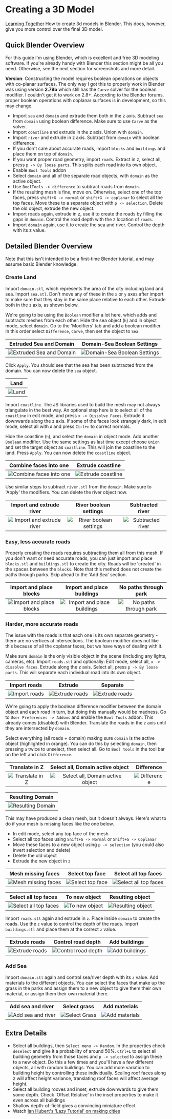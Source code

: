 # Creating a 3D Model
[Learning Together](https://www.blender.org/) How to create 3d models in Blender.
This does, however, give you more control over the final 3D model.


## Quick Blender Overview

For this guide I'm using Blender, which is excellent and free 3D modeling software.
If you're already handy with Blender this section might be all you need. Otherwise, see the next section for screenshots and more detail.

**Version**: Constructing the model requires boolean operations on objects with co-planar surfaces. The only way I got this to properly work in Blender was using version **2.79b** which still has the `Carve` solver for the boolean modifier. I couldn't get it to work on 2.8+. According to the Blender forums, proper boolean operations with coplanar surfaces is in development, so this may change.

- Import `sea` and `domain` and extrude them both in the z axis. Subtract `sea` from `domain` using boolean difference. Make sure to use `Carve` as the solver.
- Import `coastline` and extrude in the z axis. Union with `domain`.
- Import `river` and extrude in z axis. Subtract from `domain` with boolean difference.
- If you don't care about accurate roads, import `blocks` and `buildings` and place them on top of `domain`.
- If you want proper road geometry, import `roads`. Extract in z, select all, press `p -> By loose parts`. This splits each road into its own object.
- Enable `Bool Tools` addon
- Select `domain` and all of the separate road objects, with `domain` as the active object.
- Use `BoolTools -> difference` to subtract roads from `domain`.
- If the resulting mesh is fine, move on. Otherwise, select one of the top faces, press `shift+G -> normal` or `shift+G -> coplanar` to select all the top faces. Move these to a separate object with `p -> selection`. Delete the old object, extrude the new object.
- Import roads again, extrude in z, use it to create the roads by filling the gaps in `domain`. Control the road depth with the z location of `roads`.
- Import `domain` again, use it to create the sea and river. Control the depth with its z value.


## Detailed Blender Overview

Note that this isn't intended to be a first-time Blender tutorial, and may assume basic Blender knowledge.

### Create Land

Import `domain.stl`, which represents the area of the city including land and sea. Import `sea.stl`. Don't move any of these in the `x` or `y` axes after import to make sure that they stay in the same place relative to each other.
Extrude both in the `z` axis, as shown below.

We're going to be using the `Boolean` modifier a lot here, which adds and subtracts meshes from each other. Hide the sea object (`h`) and in object mode, select `domain`. Go to the 'Modifiers' tab and add a boolean modifier.
In this order select `Difference`, `Carve`, then set the object to `Sea`. 

| Extruded Sea and Domain | Domain-Sea Boolean Settings |
| :----------: | :----------: |
| ![Extruded Sea and Domain](images/STL/0.png) | ![Domain-Sea Boolean Settings](images/STL/1.png) |



Click `Apply`. You should see that the sea has been subtracted from the domain. You can now delete the `sea` object.

| Land |
| :----------: |
| ![Land](images/STL/2.png) |



Import `coastline`. The JS libraries used to build the mesh may not always triangulate in the best way. An optional step here is to select all of the `coastline` in edit mode, and press `x -> Dissolve Faces`.
Extrude it downwards along the z axis. If some of the faces look strangely dark, in edit mode, select all with `A` and press `Ctrl+n` to correct normals.

Hide the coastline (`h`), and select the `domain` in object mode. Add another `Boolean` modifier. Use the same settings as last time except choose `Union` and set the target object as `coastline`. This will join the coastline to the land.
Press `Apply`. You can now delete the `coastline` object.

| Combine faces into one | Extrude coastline |
| :----------: | :----------: |
| ![Combine faces into one](images/STL/3.png) | ![Extrude coastline](images/STL/4.png) |


Use similar steps to subtract `river.stl` from the `domain`. Make sure to 'Apply' the modifiers. You can delete the river object now.

| Import and extrude river | River boolean settings | Subtracted river |
| :----------: | :----------: | :----------: |
| ![Import and extrude river](images/STL/5.png) | ![River boolean settings](images/STL/6.png) | ![Subtracted river](images/STL/7.png) |



### Easy, less accurate roads

Properly creating the roads requires subtracting them all from this mesh. If you don't want or need accurate roads, you can just import and place `blocks.stl` and `buildings.stl` to create the city.
Roads will be 'created' in the spaces between the `blocks`. Note that this method does not create the paths through parks.
Skip ahead to the 'Add Sea' section.

| Import and place blocks | Import and place buildings | No paths through park |
| :----------: | :----------: | :----------: |
| ![Import and place blocks](images/STL/8.png) | ![Import and place buildings](images/STL/9.png) | ![No paths through park](images/STL/10.png) |



### Harder, more accurate roads

The issue with the roads is that each one is its own separate geometry - there are no vertices at intersections.
The boolean modifier does not like this because of all the coplanar faces, but we have ways of dealing with it.

Make sure `domain` is the only visible object in the scene (including any lights, cameras, etc).
Import `roads.stl` and optionally: Edit mode, select all, `x -> dissolve faces`. Extrude along the z axis.
Select all, press `p -> By loose parts`. This will separate each individual road into its own object.


| Import roads | Extrude | Separate |
| :----------: | :----------: | :----------: |
| ![Import roads](images/STL/11.png) | ![Extrude roads](images/STL/12.png) | ![Extrude roads](images/STL/13.png) |


We're going to apply the boolean difference modifier between the domain object and each road in turn, but doing this manually would be madness.
Go to `User Preferences -> Addons` and enable the `Bool Tools` addon. This already comes (disabled) with Blender.
Translate the roads in the `z` axis until they are intersected by `domain`.

Select everything (all roads + domain) making sure `domain` is the active object (highlighted in orange). You can do this by selecting `domain`, then pressing `a` twice to unselect, then select all.
Go to `Bool tools` in the tool bar on the left and click `Difference`.

| Translate in Z | Select all, Domain active object | Difference |
| :----------: | :----------: | :----------: |
| ![Translate in Z](images/STL/14.png) | ![Select all, Domain active object](images/STL/15.png) | ![Difference](images/STL/16.png) |


| Resulting Domain |
| :----------: |
| ![Resulting Domain](images/STL/17.png) |

This may have produced a clean mesh, but it doesn't always. Here's what to do if your mesh is missing faces like the one below.

- In edit mode, select any top face of the mesh
- Select all top faces using `Shift+G -> Normal` or `Shift+G -> Coplanar`
- Move these faces to a new object using `p -> selection` (you could also invert selection and delete)
- Delete the old object
- Extrude the new object in `z`

| Mesh missing faces | Select top face | Select all top faces |
| :----------: | :----------: | :----------: |
| ![Mesh missing faces](images/STL/18.png) | ![Select top face](images/STL/19.png) | ![Select all top faces](images/STL/20.png) |

| Select all top faces | To new object | Resulting object |
| :----------: | :----------: | :----------: |
| ![Select all top faces](images/STL/21.png) | ![To new object](images/STL/22.png) | ![Resulting object](images/STL/23.png) |


Import `roads.stl` again and extrude in `z`. Place inside `domain` to create the roads. Use the `z` value to control the depth of the roads.
Import `buildings.stl` and place them at the correct `z` value.

| Extrude roads | Control road depth | Add buildings |
| :----------: | :----------: | :----------: |
| ![Extrude roads](images/STL/24.png) | ![Control road depth](images/STL/25.png) | ![Add buildings](images/STL/26.png) |


### Add Sea

Import `domain.stl` again and control sea/river depth with its `z` value.
Add materials to the different objects. You can select the faces that make up the grass in the parks and assign them to a new object to give them their own material, or assign them their own material there.

| Add sea and river | Select grass | Add materials |
| :----------: | :----------: | :----------: |
| ![Add sea and river](images/STL/27.png) | ![Select Grass](images/STL/28.png) | ![Add materials](images/STL/29.png) |


## Extra Details

- Select all buildings, then `Select menu -> Random`. In the properties check `deselect` and give it a probability of around 50%. `Ctrl+L` to select all building geometry from those faces and `p -> selected` to assign these to a new object. Do this a few times and you'll have a few different objects, all with random buildings. You can add more variation to building height by controlling these individually. Scaling roof faces along z will affect height variance, translating roof faces will affect average height.
- Select all building rooves and inset, extrude downwards to give them some depth. Check 'Offset Relative' in the inset properties to make it even across all buildings
- Shallow depth-of-field gives a convincing miniature effect
- Watch [Ian Hubert's 'Lazy Tutorial' on making cities](https://www.youtube.com/watch?v=JjnyapZ_P-g)


